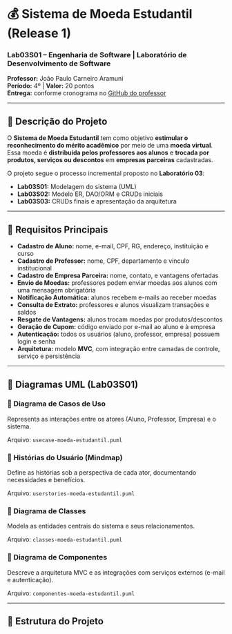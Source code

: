 # 💰 Sistema de Moeda Estudantil (Release 1)
### Lab03S01 – Engenharia de Software | Laboratório de Desenvolvimento de Software  
**Professor:** João Paulo Carneiro Aramuni  
**Período:** 4º | **Valor:** 20 pontos  
**Entrega:** conforme cronograma no [GitHub do professor](https://github.com/joaopauloaramuni/laboratorio-de-desenvolvimento-de-software/tree/main/CRONOGRAMA)

---

## 🧩 Descrição do Projeto

O **Sistema de Moeda Estudantil** tem como objetivo **estimular o reconhecimento do mérito acadêmico** por meio de uma **moeda virtual**.  
Essa moeda é **distribuída pelos professores aos alunos** e **trocada por produtos, serviços ou descontos** em **empresas parceiras** cadastradas.

O projeto segue o processo incremental proposto no **Laboratório 03**:

- **Lab03S01:** Modelagem do sistema (UML)
- **Lab03S02:** Modelo ER, DAO/ORM e CRUDs iniciais
- **Lab03S03:** CRUDs finais e apresentação da arquitetura

---

## 🧠 Requisitos Principais

- **Cadastro de Aluno:** nome, e-mail, CPF, RG, endereço, instituição e curso  
- **Cadastro de Professor:** nome, CPF, departamento e vínculo institucional  
- **Cadastro de Empresa Parceira:** nome, contato, e vantagens ofertadas  
- **Envio de Moedas:** professores podem enviar moedas aos alunos com uma mensagem obrigatória  
- **Notificação Automática:** alunos recebem e-mails ao receber moedas  
- **Consulta de Extrato:** professores e alunos visualizam transações e saldos  
- **Resgate de Vantagens:** alunos trocam moedas por produtos/descontos  
- **Geração de Cupom:** código enviado por e-mail ao aluno e à empresa  
- **Autenticação:** todos os usuários (aluno, professor, empresa) possuem login e senha  
- **Arquitetura:** modelo **MVC**, com integração entre camadas de controle, serviço e persistência  

---

## 🧮 Diagramas UML (Lab03S01)

### 🔹 Diagrama de Casos de Uso
Representa as interações entre os atores (Aluno, Professor, Empresa) e o sistema.

Arquivo: `usecase-moeda-estudantil.puml`

### 🔹 Histórias do Usuário (Mindmap)
Define as histórias sob a perspectiva de cada ator, documentando necessidades e benefícios.

Arquivo: `userstories-moeda-estudantil.puml`

### 🔹 Diagrama de Classes
Modela as entidades centrais do sistema e seus relacionamentos.

Arquivo: `classes-moeda-estudantil.puml`

### 🔹 Diagrama de Componentes
Descreve a arquitetura MVC e as integrações com serviços externos (e-mail e autenticação).

Arquivo: `componentes-moeda-estudantil.puml`

---

## 🧱 Estrutura do Projeto

